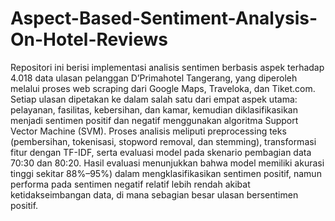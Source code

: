 # Aspect-Based-Sentiment-Analysis-On-Hotel-Reviews
Repositori ini berisi implementasi analisis sentimen berbasis aspek terhadap 4.018 data ulasan pelanggan D’Primahotel Tangerang, yang diperoleh melalui proses web scraping dari Google Maps, Traveloka, dan Tiket.com. Setiap ulasan dipetakan ke dalam salah satu dari empat aspek utama: pelayanan, fasilitas, kebersihan, dan kamar, kemudian diklasifikasikan menjadi sentimen positif dan negatif menggunakan algoritma Support Vector Machine (SVM). Proses analisis meliputi preprocessing teks (pembersihan, tokenisasi, stopword removal, dan stemming), transformasi fitur dengan TF-IDF, serta evaluasi model pada skenario pembagian data 70:30 dan 80:20. Hasil evaluasi menunjukkan bahwa model memiliki akurasi tinggi sekitar 88%–95%) dalam mengklasifikasikan sentimen positif, namun performa pada sentimen negatif relatif lebih rendah akibat ketidakseimbangan data, di mana sebagian besar ulasan bersentimen positif.
